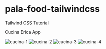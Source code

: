 # pala-food-tailwindcss

Tailwind CSS Tutorial

Cucina Erica App


![cucina-1](https://github.com/Palalele22/pala-food-tailwindcss/assets/100528078/7601c39f-85c4-42f9-a91b-827f10ce2a3a)
![cucina-2](https://github.com/Palalele22/pala-food-tailwindcss/assets/100528078/14335c80-b560-442e-849c-2a3b6d8a66df)
![cucina-3](https://github.com/Palalele22/pala-food-tailwindcss/assets/100528078/ba3a067f-7173-4d6d-b7ea-6013247aef25)
![cucina-4](https://github.com/Palalele22/pala-food-tailwindcss/assets/100528078/a82b8043-41f4-43bc-8f21-e7952fa45c06)
